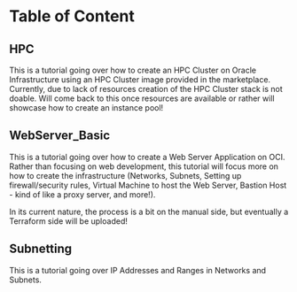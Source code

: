 # Table of Content

## HPC
This is a tutorial going over how to create an HPC Cluster on Oracle Infrastructure using an HPC Cluster image provided in the marketplace.
Currently, due to lack of resources creation of the HPC Cluster stack is not doable. Will come back to this once resources are available or rather will showcase how to create an instance pool!

## WebServer_Basic
This is a tutorial going over how to create a Web Server Application on OCI. Rather than focusing on web development, this tutorial will focus more on how to create the infrastructure (Networks, Subnets, Setting up firewall/security rules, Virtual Machine to host the Web Server, Bastion Host - kind of like a proxy server, and more!).

In its current nature, the process is a bit on the manual side, but eventually a Terraform side will be uploaded!

## Subnetting
This is a tutorial going over IP Addresses and Ranges in Networks and Subnets.

